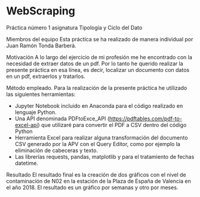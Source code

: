 # WebScraping
Práctica número 1 asignatura Tipología y Ciclo del Dato

Miembros del equipo
Esta práctica se ha realizado de manera individual por Juan Ramón Tonda Barberá.

Motivación
A lo largo del ejercicio de mi profesión me he encontrado con la necesidad de extraer datos de un pdf. Por lo tanto he querido realizar la presente práctica en esa línea, es decir, localizar un documento con datos en un pdf, extraerlos y tratarlos. 

Método empleado.
Para la realización de la presente práctica he utilizado las siguientes herramientas:
- Jupyter Notebook incluido en Anaconda para el código realizado en lenguaje Python.
- Una API denominada PDFtoExce_API (https://pdftables.com/pdf-to-excel-api) que utilizaré para convertir el PDF a CSV dentro del código Python
- Herramienta Excel para realizar alguna transformación del documento CSV generado por la APV con el Query Editor, como por ejemplo la eliminación de cabeceras y texto.
- Las librerías requests, pandas, matplotlib y para el tratamiento de fechas datetime. 

Resultado
El resultado final es la creación de dos gráficos con el nivel de contaminación de N02 en la estación de la Plaza de España de Valencia en el año 2018. El resultado es un gráfico por semanas y otro por meses.
